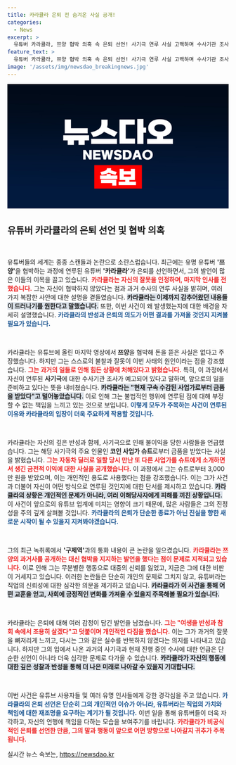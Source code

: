```yaml
---
title: 카라큘라 은퇴 전 숨겨온 사실 공개!
categories:
  - News
excerpt: >
  유튜버 카라큘라, 쯔양 협박 의혹 속 은퇴 선언! 사기극 연루 사실 고백하며 수사기관 조사 받을 예정. 반성과 참회의 길로 나아가겠다는 그의 결심, 과연 어떤 진실이 숨겨져 있을까?
feature_text: >
  유튜버 카라큘라, 쯔양 협박 의혹 속 은퇴 선언! 사기극 연루 사실 고백하며 수사기관 조사 받을 예정. 반성과 참회의 길로 나아가겠다는 그의 결심, 과연 어떤 진실이 숨겨져 있을까?
image: '/assets/img/newsdao_breakingnews.jpg'
---
```


<p><img src="/assets/img/newsdao_breakingnews.jpg" alt="ranknews 속보" /></p>

<h2 data-ke-size="size26">유튜버 카라큘라의 은퇴 선언 및 협박 의혹</h2>

<p data-ke-size="size16">&nbsp;</p>

<p>유튜버들의 세계는 종종 스캔들과 논란으로 소란스럽습니다. 최근에는 유명 유튜버 <strong>'쯔양'</strong>을 협박하는 과정에 연루된 유튜버 <strong>'카라큘라'</strong>가 은퇴를 선언하면서, 그의 발언이 많은 이들의 이목을 끌고 있습니다. <b><span style="color: #ee2323;">카라큘라는 자신의 잘못을 인정하며, 마지막 인사를 전했습니다.</span></b> 그는 자신이 협박하지 않았다는 점과 과거 수사의 연루 사실을 밝히며, 여러 가지 복잡한 사안에 대한 설명을 곁들였습니다. <b><span style="background-color: #21538527;">카라큘라는 이제까지 감추어왔던 내용들이 드러나기를 원한다고 말했습니다.</span></b> 또한, 이번 사건이 왜 발생했는지에 대한 배경을 자세히 설명했습니다. <b><span style="color: #1a5490;">카라큘라의 반성과 은퇴의 의도가 어떤 결과를 가져올 것인지 지켜볼 필요가 있습니다.</span></b></p>

<p data-ke-size="size16">&nbsp;</p>

<p>카라큘라는 유튜브에 올린 마지막 영상에서 <strong>쯔양</strong>을 협박해 돈을 뜯은 사실은 없다고 주장했습니다. 하지만 그는 스스로의 불찰과 잘못이 이번 사태의 원인이라는 점을 강조했습니다. <b><span style="color: #ee2323;">그는 과거의 일들로 인해 힘든 상황에 처해있다고 밝혔습니다.</span></b> 특히, 이 과정에서 자신이 연루된 <strong>사기극</strong>에 대한 수사기관 조사가 예고되어 있다고 말하며, 앞으로의 일을 준비하고 있다는 뜻을 내비쳤습니다. <b><span style="background-color: #21538527;">카라큘라는 "현재 구속 수감된 사업가로부터 금품을 받았다"고 털어놓았습니다.</span></b> 이로 인해 그는 불법적인 행위에 연루된 점에 대해 부정할 수 없는 책임을 느끼고 있는 것으로 보입니다. <b><span style="color: #1a5490;">이렇게 모두가 주목하는 사건이 연루된 이유와 카라큘라의 입장이 더욱 주요하게 작용할 것입니다.</span></b></p>

<p data-ke-size="size16">&nbsp;</p>

<p>카라큘라는 자신의 깊은 반성과 함께, 사기극으로 인해 불이익을 당한 사람들을 언급했습니다. 그는 해당 사기극의 주요 인물인 <strong>코인 사업가 슈트</strong>로부터 금품을 받았다는 사실을 밝혔습니다. <b><span style="color: #ee2323;">그는 자동차 딜러로 일할 당시 만난 또 다른 사업가를 슈트에게 소개하면서 생긴 금전적 이익에 대한 사실을 공개했습니다.</span></b> 이 과정에서 그는 슈트로부터 3,000만 원을 받았으며, 이는 개인적인 용도로 사용했다는 점을 강조했습니다. 이는 그가 사건과 더불어 자신이 어떤 방식으로 연루된 것인지에 대한 단서를 제시하고 있습니다. <b><span style="background-color: #21538527;">카라큘라의 상황은 개인적인 문제가 아니라, 여러 이해당사자에게 피해를 끼친 상황입니다.</span></b> 이 사건이 앞으로의 유튜브 업계에 미치는 영향이 크기 때문에, 많은 사람들은 그의 진정성을 주의 깊게 살펴볼 것입니다. <b><span style="color: #1a5490;">카라큘라의 은퇴가 단순한 종료가 아닌 진실을 향한 새로운 시작이 될 수 있을지 지켜봐야겠습니다.</span></b></p>

<p data-ke-size="size16">&nbsp;</p>

<p>그의 최근 녹취록에서 <strong>'구제역'</strong>과의 통화 내용이 큰 논란을 일으켰습니다. <b><span style="color: #ee2323;">카라큘라는 쯔양의 과거사를 공개하는 대신 협박을 지지하는 발언을 했다는 점이 문제로 지적되고 있습니다.</span></b> 이로 인해 그는 무분별한 행동으로 대중의 신뢰를 잃었고, 지금은 그에 대한 비판이 거세지고 있습니다. 이러한 논란들은 단순히 개인의 문제로 그치지 않고, 유튜버라는 직업의 신뢰성에 대한 심각한 의문을 제기하고 있습니다. <b><span style="background-color: #21538527;">카라큘라가 이 사건을 통해 어떤 교훈을 얻고, 사회에 긍정적인 변화를 가져올 수 있을지 주목해볼 필요가 있습니다.</span></b></p>

<p data-ke-size="size16">&nbsp;</p>

<p>카라큘라는 은퇴에 대해 여러 감정이 담긴 발언을 남겼습니다. <b><span style="color: #ee2323;">그는 "여생을 반성과 참회 속에서 조용히 살겠다"고 덧붙이며 개인적인 다짐을 했습니다.</span></b> 이는 그가 과거의 잘못을 뼈저리게 느끼고, 다시는 그와 같은 실수를 반복하지 않겠다는 의지를 나타내고 있습니다. 하지만 그의 입에서 나온 과거의 사기극과 현재 진행 중인 수사에 대한 언급은 단순한 선언이 아니라 더욱 심각한 문제로 다가올 수 있습니다. <b><span style="background-color: #21538527;">카라큘라가 자신의 행동에 대한 깊은 성찰과 반성을 통해 더 나은 미래로 나아갈 수 있을지 기대합니다.</span></b></p>

<p data-ke-size="size16">&nbsp;</p>

<p>이번 사건은 유튜브 사용자들 및 여러 유명 인사들에게 강한 경각심을 주고 있습니다. <b><span style="color: #1a5490;">카라큘라의 은퇴 선언은 단순히 그의 개인적인 이슈가 아니라, 유튜버라는 직업의 가치와 책임에 대한 재조명을 요구하는 계기가 될 것입니다.</span></b> 이번 일을 통해 유튜버들이 더욱 자각하고, 자신의 언행에 책임을 다하는 모습을 보여주기를 바랍니다. <b><span style="color: #ee2323;">카라큘라가 비공식적인 은퇴를 선언한 만큼, 그의 말과 행동이 앞으로 어떤 방향으로 나아갈지 귀추가 주목됩니다.</span></b></p>
실시간 뉴스 속보는, <a href="https://newsdao.kr" rel="dofollow">https://newsdao.kr</a>


